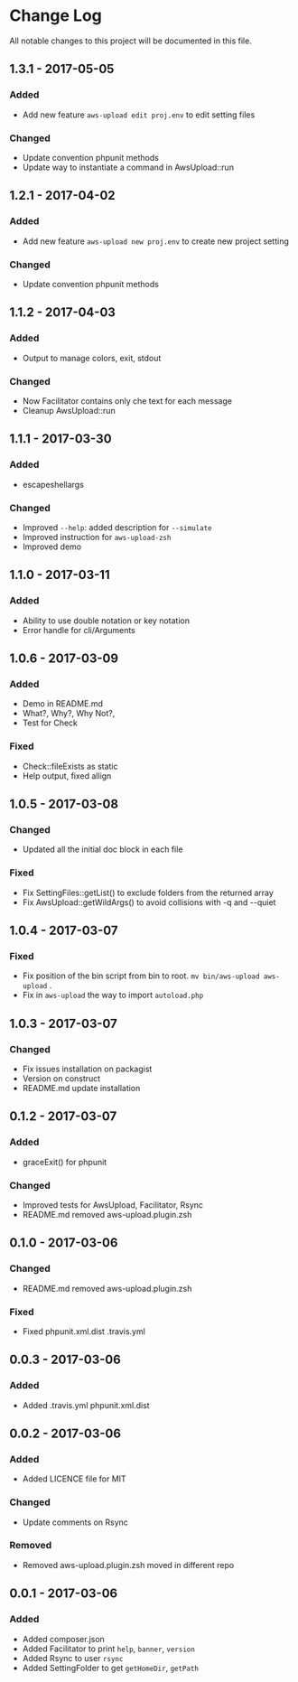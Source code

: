 # Change Log
All notable changes to this project will be documented in this file.

## 1.3.1 - 2017-05-05  
### Added  
- Add new feature `aws-upload edit proj.env` to edit setting files  
 
### Changed  
- Update convention phpunit methods   
- Update way to instantiate a command in AwsUpload::run  

## 1.2.1 - 2017-04-02  
### Added  
- Add new feature `aws-upload new proj.env` to create new project setting   
 
### Changed  
- Update convention phpunit methods   

## 1.1.2 - 2017-04-03
### Added
- Output to manage colors, exit, stdout

### Changed
- Now Facilitator contains only che text for each message  
- Cleanup AwsUpload::run

## 1.1.1 - 2017-03-30
### Added
- escapeshellargs  

### Changed
- Improved `--help`: added description for `--simulate`
- Improved instruction for `aws-upload-zsh`
- Improved demo

## 1.1.0 - 2017-03-11
### Added
- Ability to use double notation or key notation  
- Error handle for cli/Arguments  

## 1.0.6 - 2017-03-09  
### Added  
- Demo in README.md  
- What?, Why?, Why Not?,    
- Test for Check  

### Fixed
- Check::fileExists as static
- Help output, fixed allign

## 1.0.5 - 2017-03-08
### Changed
- Updated all the initial doc block in each file 

### Fixed
- Fix SettingFiles::getList() to exclude folders from the returned array
- Fix AwsUpload::getWildArgs() to avoid collisions with -q and --quiet  

## 1.0.4 - 2017-03-07
### Fixed
- Fix position of the bin script from bin to root. `mv bin/aws-upload aws-upload` .
- Fix in `aws-upload` the way to import `autoload.php` 

## 1.0.3 - 2017-03-07
### Changed
- Fix issues installation on packagist   
- Version on construct 
- README.md update installation

## 0.1.2 - 2017-03-07
### Added 
- graceExit() for phpunit  

### Changed
- Improved tests for AwsUpload, Facilitator, Rsync   
- README.md removed aws-upload.plugin.zsh  

## 0.1.0 - 2017-03-06  
### Changed  
- README.md removed aws-upload.plugin.zsh  

### Fixed  
- Fixed phpunit.xml.dist .travis.yml

## 0.0.3 - 2017-03-06
### Added  
- Added .travis.yml phpunit.xml.dist

## 0.0.2 - 2017-03-06
### Added  
- Added LICENCE file for MIT  

### Changed  
- Update comments on Rsync

### Removed  
- Removed aws-upload.plugin.zsh moved in different repo  

## 0.0.1 - 2017-03-06  
### Added  
- Added composer.json  
- Added Facilitator to print `help`, `banner`, `version` 
- Added Rsync to user `rsync`
- Added SettingFolder to get `getHomeDir`, `getPath`